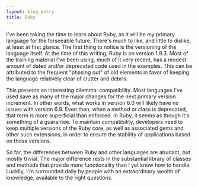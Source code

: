 ```yaml
---
layout: blog_entry
title: Ruby
---
```

I've been taking the time to learn about Ruby, as it will be my primary language for the forseeable future. There's much to like, and little to dislike, at least at first glance. The first thing to notice is the versioning of the language itself. At the time of this writing, Ruby is on version 1.9.3. Most of the training material I've been using, much of it very recent, has a modest amount of dated and/or deprecated code used in the examples. This can be attributed to the frequent "phasing out" of old elements in favor of keeping the language relatively clear of clutter and debris.

This presents an interesting dilemma: compatibility. Most languages I've used save as many of the major changes for the next primary version increment. In other words, what works in version 6.0 will likely have no issues with version 6.9. Even then, when a method or class is deprecated, that term is more superficial than enforced. In Ruby, it seems as though it's something of a guarantee. To maintain compatibility, developers need to keep multiple versions of the Ruby core, as well as associated gems and other such extensions, in order to ensure the stability of applications based on those versions.

So far, the differences between Ruby and other languages are abudant, but mostly trivial. The major difference rests in the substantial library of classes and methods that provide more functionality than I yet know how to handle. Luckily, I'm surrounded daily by people with an extraordinary wealth of knowledge, available to the right questions.
